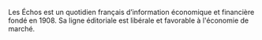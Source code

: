 
Les Échos est un quotidien français d’information économique et financière fondé en 1908.
Sa ligne éditoriale est libérale et favorable à l'économie de marché.
